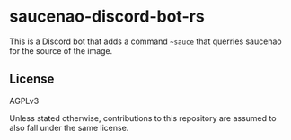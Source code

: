 # saucenao-discord-bot-rs

This is a Discord bot that adds a command `~sauce` that querries saucenao for the source of the image.

## License

AGPLv3

Unless stated otherwise, contributions to this repository are assumed to also fall under the same license. 
